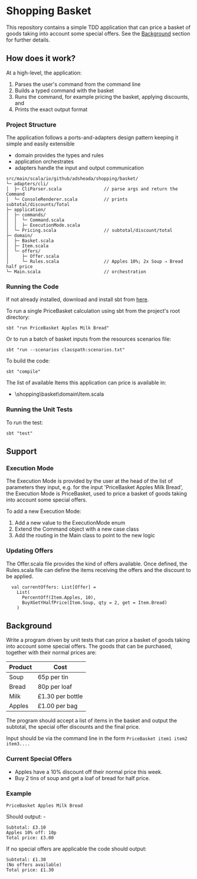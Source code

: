 
# Shopping Basket
This repository contains a simple TDD application that can price a basket of goods taking into account some special offers. See the [Background](Background) section for further details.

## How does it work?
At a high-level, the application:
1. Parses the user's command from the command line
2. Builds a typed command with the basket
3. Runs the command, for example pricing the basket, applying discounts, and
4. Prints the exact output format 

### Project Structure
The application follows a ports-and-adapters design pattern keeping it simple and easily extensible
- domain provides the types and rules
- application orchestrates
- adapters handle the input and output communication

```
src/main/scala/io/github/adsheada/shopping/basket/
└─ adapters/cli/
│  ├─ CliParser.scala                // parse args and return the Command
│  └─ ConsoleRenderer.scala          // prints subtotal/discounts/Total
├─ application/
│  ├─ commands/
│  │  └─ Command.scala
│  │  ├─ ExecutionMode.scala
│  └─ Pricing.scala                  // subtotal/discount/total
├─ domain/
│  ├─ Basket.scala
│  ├─ Item.scala
│  └─ offers/
│     ├─ Offer.scala
│     └─ Rules.scala                 // Apples 10%; 2x Soup ⇒ Bread half price
└─ Main.scala                        // orchestration
```

### Running the Code
If not already installed, download and install sbt from [here](https://www.scala-sbt.org/download).

To run a single PriceBasket calculation using sbt from the project's root directory:
```
sbt "run PriceBasket Apples Milk Bread"
```

Or to run a batch of basket inputs from the resources scenarios file:
```
sbt "run --scenarios classpath:scenarios.txt"
```

To build the code:
```
sbt "compile"
```

The list of available Items this application can price is available in:
- \shopping\basket\domain\Item.scala


### Running the Unit Tests
To run the test:
```
sbt "test"
```

## Support

### Execution Mode
The Execution Mode is provided by the user at the head of the list of parameters they input, e.g. for the input 'PriceBasket Apples Milk Bread', the Execution Mode is PriceBasket, used to price a basket of goods taking into account some special offers.

To add a new Execution Mode:
1. Add a new value to the ExecutionMode enum
2. Extend the Command object with a new case class
3. Add the routing in the Main class to point to the new logic

### Updating Offers
The Offer.scala file provides the kind of offers available. Once defined, the Rules.scala file can define the items receiving the offers and the discount to be applied.
```
  val currentOffers: List[Offer] =
    List(
      PercentOff(Item.Apples, 10),
      BuyXGetYHalfPrice(Item.Soup, qty = 2, get = Item.Bread)
    )
```

## Background
Write a program driven by unit tests that can price a basket of goods taking into account some special offers. 
The goods that can be purchased, together with their normal prices are:

| Product | Cost               |
|---------|--------------------|
| Soup    | 65p per tin        |
| Bread   | 80p per loaf       |
| Milk    | £1.30 per bottle   |
| Apples  | £1.00 per bag      |

The program should accept a list of items in the basket and output the subtotal, the special offer discounts and
the final price.

Input should be via the command line in the form `PriceBasket item1 item2 item3....`

### Current Special Offers
* Apples have a 10% discount off their normal price this week.
* Buy 2 tins of soup and get a loaf of bread for half price.

### Example 

`PriceBasket Apples Milk Bread`

Should output: -
```
Subtotal: £3.10
Apples 10% off: 10p
Total price: £3.00
```

If no special offers are applicable the code should output:
```
Subtotal: £1.30
(No offers available)
Total price: £1.30
```